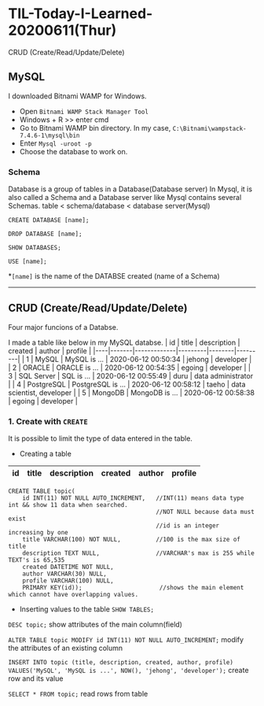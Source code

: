# TIL-Today-I-Learned- 20200611(Thur)

CRUD (Create/Read/Update/Delete)

## MySQL
I downloaded Bitnami WAMP for Windows.
- Open `Bitnami WAMP Stack Manager Tool`
- Windows + R >> enter cmd
- Go to Bitnami WAMP bin directory. In my case, `C:\Bitnami\wampstack-7.4.6-1\mysql\bin`
- Enter `Mysql -uroot -p`
- Choose the database to work on.


### Schema
Database is a group of tables in a Database(Database server)
In Mysql, it is also called a Schema
and a Database server like Mysql contains several Schemas.
table < schema/database < database server(Mysql)

`CREATE DATABASE [name];`

`DROP DATABASE [name];`

`SHOW DATABASES;`

`USE [name];`

*`[name]` is the name of the DATABSE created (name of a Schema)

---
## CRUD (Create/Read/Update/Delete) 
Four major funcions of a Databse.

I made a table like below in my MySQL databse.
| id | title | description | created | author | profile |
|----|-------|-------------|---------|--------|---------|
| 1  | MySQL | MySQL is ... | 2020-06-12 00:50:34 | jehong | developer |
| 2  | ORACLE | ORACLE is ... | 2020-06-12 00:54:35 | egoing | developer |
| 3  | SQL Server | SQL is ... | 2020-06-12 00:55:49 | duru | data administrator |
| 4  | PostgreSQL | PostgreSQL is ... | 2020-06-12 00:58:12 | taeho | data scientist, developer |
| 5  | MongoDB | MongoDB is ... | 2020-06-12 00:58:38 | egoing | developer |

### 1. Create with `CREATE`
It is possible to limit the type of data entered in the table.

- Creating a table

| id | title | description | created | author | profile |
|----|-------|-------------|---------|--------|---------|
```
CREATE TABLE topic(
    id INT(11) NOT NULL AUTO_INCREMENT,   //INT(11) means data type int && show 11 data when searched. 
                                          //NOT NULL because data must exist
                                          //id is an integer increasing by one
    title VARCHAR(100) NOT NULL,          //100 is the max size of title
    description TEXT NULL,                //VARCHAR's max is 255 while TEXT's is 65,535
    created DATETIME NOT NULL,
    author VARCHAR(30) NULL,
    profile VARCHAR(100) NULL,
    PRIMARY KEY(id));                      //shows the main element which cannot have overlapping values.
```

- Inserting values to the table
`SHOW TABLES;`

`DESC topic;` show attributes of the main column(field)

`ALTER TABLE topic MODIFY id INT(11) NOT NULL AUTO_INCREMENT;` modify the attributes of an existing column

`INSERT INTO topic (title, description, created, author, profile) VALUES('MySQL', 'MySQL is ...', NOW(), 'jehong', 'developer');` create row and its value

`SELECT * FROM topic;` read rows from table


